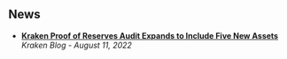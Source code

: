 ## News

- [**Kraken Proof of Reserves Audit Expands to Include Five New Assets**](https://blog.kraken.com/post/15002/kraken-proof-of-reserves-audit-expands-to-include-five-new-assets/)
  <br/>_Kraken Blog - August 11, 2022_
